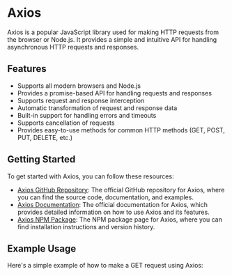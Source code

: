 # Axios

Axios is a popular JavaScript library used for making HTTP requests from the browser or Node.js. It provides a simple and intuitive API for handling asynchronous HTTP requests and responses.

## Features

- Supports all modern browsers and Node.js
- Provides a promise-based API for handling requests and responses
- Supports request and response interception
- Automatic transformation of request and response data
- Built-in support for handling errors and timeouts
- Supports cancellation of requests
- Provides easy-to-use methods for common HTTP methods (GET, POST, PUT, DELETE, etc.)

## Getting Started

To get started with Axios, you can follow these resources:

- [Axios GitHub Repository](https://github.com/axios/axios): The official GitHub repository for Axios, where you can find the source code, documentation, and examples.
- [Axios Documentation](https://axios-http.com/): The official documentation for Axios, which provides detailed information on how to use Axios and its features.
- [Axios NPM Package](https://www.npmjs.com/package/axios): The NPM package page for Axios, where you can find installation instructions and version history.

## Example Usage

Here's a simple example of how to make a GET request using Axios:
